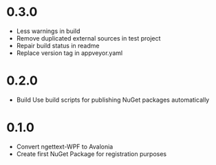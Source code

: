 # 0.3.0
- Less warnings in build
- Remove duplicated external sources in test project
- Repair build status in readme
- Replace version tag in appveyor.yaml

# 0.2.0
- Build Use build scripts for publishing NuGet packages automatically

# 0.1.0
- Convert ngettext-WPF to Avalonia
- Create first NuGet Package for registration purposes